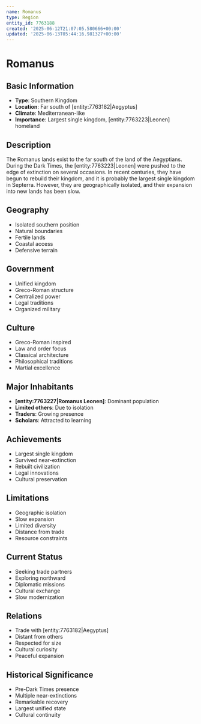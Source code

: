```yaml
---
name: Romanus
type: Region
entity_id: 7763188
created: '2025-06-12T21:07:05.580666+00:00'
updated: '2025-06-13T05:44:16.981327+00:00'
---
```


# Romanus

## Basic Information
- **Type**: Southern Kingdom
- **Location**: Far south of [entity:7763182|Aegyptus]
- **Climate**: Mediterranean-like
- **Importance**: Largest single kingdom, [entity:7763223|Leonen] homeland

## Description
The Romanus lands exist to the far south of the land of the Aegyptians. During the Dark Times, the [entity:7763223|Leonen] were pushed to the edge of extinction on several occasions. In recent centuries, they have begun to rebuild their kingdom, and it is probably the largest single kingdom in Septerra. However, they are geographically isolated, and their expansion into new lands has been slow.

## Geography
- Isolated southern position
- Natural boundaries
- Fertile lands
- Coastal access
- Defensive terrain

## Government
- Unified kingdom
- Greco-Roman structure
- Centralized power
- Legal traditions
- Organized military

## Culture
- Greco-Roman inspired
- Law and order focus
- Classical architecture
- Philosophical traditions
- Martial excellence

## Major Inhabitants
- **[entity:7763227|Romanus Leonen]**: Dominant population
- **Limited others**: Due to isolation
- **Traders**: Growing presence
- **Scholars**: Attracted to learning

## Achievements
- Largest single kingdom
- Survived near-extinction
- Rebuilt civilization
- Legal innovations
- Cultural preservation

## Limitations
- Geographic isolation
- Slow expansion
- Limited diversity
- Distance from trade
- Resource constraints

## Current Status
- Seeking trade partners
- Exploring northward
- Diplomatic missions
- Cultural exchange
- Slow modernization

## Relations
- Trade with [entity:7763182|Aegyptus]
- Distant from others
- Respected for size
- Cultural curiosity
- Peaceful expansion

## Historical Significance
- Pre-Dark Times presence
- Multiple near-extinctions
- Remarkable recovery
- Largest unified state
- Cultural continuity